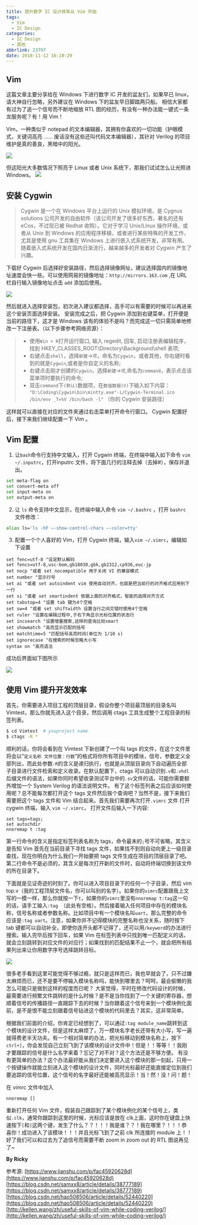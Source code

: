 ```yaml
---
title: 提升数字 IC 设计效率从 Vim 开始
tags:
  - Vim
  - IC Design
categories:
  - IC Design
  - 其他
abbrlink: 23797
date: 2018-11-12 16:10:29
---
```


## Vim

这篇文章主要分享给在 Windows 下进行数字 IC 开发的盆友们，如果早已 linux，请大神自行忽略，另外建议在 Windows 下的盆友早日脚踏两只船。
相信大家都有过为了追一个信号而不断地缩放 RTL 图的经历，有没有一种办法能一键式一条龙服务呢？有！用 Vim！

Vim，一种类似于 notepad 的文本编辑器，其拥有你喜欢的一切功能（护眼模式，关键词高亮 …… 废话没有这些还叫代码文本编辑器），其针对 Verilog 的项目维护是真的善良，黑暗中的阳光。

<!-- more -->

![](https://mytu-1252671182.cos.ap-shanghai.myqcloud.com/hexo/top_vim.jpg)

但这阳光大多数情况下照亮于 Linux 或者 Unix 系统下，那我们试试怎么让光照进 Windows。
![](https://mytu-1252671182.cos.ap-shanghai.myqcloud.com/hexo/cmd_vim.jpg)

## 安装 Cygwin

> Cygwin 是一个在 Windows 平台上运行的 Unix 模拟环境，是 Cygnus solutions 公司开发的自由软件（该公司开发了很多好东西，著名的还有 eCos，不过现已被 Redhat 收购）。它对于学习 Unix/Linux 操作环境，或者从 Unix 到 Windows 的应用程序移植，或者进行某些特殊的开发工作，尤其是使用 gnu 工具集在 Windows 上进行嵌入式系统开发，非常有用。随着嵌入式系统开发在国内日渐流行，越来越多的开发者对 Cygwin 产生了兴趣。

下载好 Cygwin 后选择好安装路径，然后选择镜像网址，建议选择国内的镜像地址速度会快一些。可以使用网易的镜像地址：`http://mirrors.163.com` ,在 URL 栏自行输入镜像地址点击 `add` 添加后使用。

![](https://mytu-1252671182.cos.ap-shanghai.myqcloud.com/hexo/cygwin_setup.jpg)

然后就进入选择安装包，初次进入建议都选择，高手可以有需要的时候可以再进来这个安装页面选择安装。
安装完成之后，把 Cygwin 添加到右键菜单，打开便是当前的路径下，这才是 Windows 该有的体验不是吗？而完成这一切只需简单地修改一下注册表。（以下步骤参考网络资源）：
> - 使用`Win + R`打开运行窗口, 输入 regedit, 回车, 启动注册表编辑程序，找到 HKEY_CLASSES_ROOT\Directory\Background\shell 表项;
> - 右键点击`shell`，选择`新建`->`项`，命名为`Cygwin`，或者其他，你右键时看到的就是`Cygwin`,或者是你自定义的名称;
> - 右键点击刚才创建的`Cygwin`，选择`新建`->`项`,命名为`command`，表示点击该菜单项时要执行的命令;
> - 双击`command`下`(默认)`数据项，在`数值数据(V)`下输入如下内容：
`"D:\Coding\Cygwin\bin\mintty.exe"-i/Cygwin-Terminal.ico /bin/env _T=%V /bin/bash -l"`
（你的 Cygwin 安装路径）

这样就可以直接在对应的文件夹通过右击菜单打开命令行窗口。
Cygwin 配置好后，接下来我们继续配置一下 Vim 。

## Vim 配置
1. 让`bash`命令行支持中文输入，打开 Cygwin 终端，在终端中输入如下命令 `vim ~/.inputrc`，打开inputrc 文件，将下面几行的注释去掉（去掉#），保存并退出。
```bash
set meta-flag on
set convert-meta off
set input-meta on
set output-meta on
```

2. 让 `ls` 命令支持中文显示，在终端中输入命令 `vim ~/.bashrc` ，打开 `bashrc` 文件修改：
```bash
alias ls='ls -hF –-show-control-chars –-color=tty'
```

3. 配置一个个人喜好的 Vim，打开 Cygwin 终端，输入`vim ~/.vimrc`，编辑如下设置
```vim
set fenc=utf-8 "设定默认解码 
set fencs=utf-8,usc-bom,gb18030,gbk,gb2312,cp936,euc-jp
set nocp "或者 set nocompatible 用于关闭 VI 的兼容模式 
set number "显示行号 
set ai "或者 set autoindent vim 使用自动对齐，也就是把当前行的对齐格式应用到下一行 
set si "或者 set smartindent 依据上面的对齐格式，智能的选择对齐方式
set tabstop=4 "设置 tab 键为4个空格
set sw=4 "或者 set shiftwidth 设置当行之间交错时使用4个空格
set ruler "设置在编辑过程中,于右下角显示光标位置的状态行 
set incsearch "设置增量搜索,这样的查询比较smart 
set showmatch "高亮显示匹配的括号 
set matchtime=5 "匹配括号高亮时间(单位为 1/10 s) 
set ignorecase "在搜索的时候忽略大小写 
syntax on "高亮语法
```

成功后界面如下图所示

![](https://mytu-1252671182.cos.ap-shanghai.myqcloud.com/hexo/vim_v.jpg)

## 使用 Vim 提升开发效率

首先，你需要进入项目工程的顶层目录，假设你整个项目最顶层的目录名叫 Vimtest，那么你就先进入这个目录，然后调用 ctags 工具生成整个工程目录的标签列表。

```bash
$ cd Vimtest  # youproject name
$ ctags -R *
```

顺利的话，你将会看到在 Vimtest 下新创建了一个叫 tags 的文件，在这个文件里将会以“`定义名称 文件位置：行数`”的格式将你所有项目中的模块，信号，参数定义全部列出，而此处参数`-R`的含义是递归执行，也就是从顶层目录向下自动遍历全部子目录进行文件检索和定义收录。在默认配置下，ctags 可以自动识别`.v`和`.vhdl`后缀文件的语法，如果你同时希望收录测试平台中的`.sv`文件的话，可能你需要额外增加一个 System Verilog 的语法说明文件。
有了这个标签列表之后应该如何使用呢？总不能每次都打开这个 tags 文件然后挨个查询吧？当然不是，接下来我们需要把这个 tags 文件和 Vim 结合起来。首先我们需要再次打开`.vimrc` 文件
打开 cygwin 终端，输入 `vim ~/.vimrc`， 打开文件后输入一下内容:

```vim
set tags=tags;
set autochdir
nnoremap t :tag
```

第一行命令的含义是指定标签列表名称为 tags，命令最末的`;`号不可省略，其含义是告知 Vim 首先在当前目录下寻找 tags 文件，如果找不到则自动向更上一级目录查找，现在你明白为什么我们一开始要把 tags 文件生成在项目的顶层目录了吧。第二行命令不是必须的，其含义是每次打开新的文件时，自动将终端切换到该文件的所在目录下。

下面就是见证奇迹的时刻了。你可以进入项目目录下的任何一个子目录，然后 vim top.v（我的工程顶层文件名，你可以叫别的名字）。如果你的`vimrc`配置跟我上文写的一模一样，那么你就按一下`t`，如果你的`vimrc`里没有`nnoremap t:tag`这一句的话，请手工输入`:tag `（此处有空格）。然后接着输入任何项目中存在的模块名称，信号名称或者参数名称。比如项目中有一个模块名叫`uart`，那么完整的命令应该是`:tag uart`。注意，如果你并不记得模块的完整名称也没关系，随时按下 tab 键都可以自动补全，即使你连开头都不记得了，还可以用`/keyword`的办法进行搜索。输入完毕后按下回车，如果 Vim 在标签列表中只找到唯一匹配定义的话，就会立刻跳转到对应文件的对应行；如果找到的匹配结果不止一个，就会把所有结果列出来让你用数字序号选择跳转目标。

![](https://mytu-1252671182.cos.ap-shanghai.myqcloud.com/hexo/vim_tag.jpg)

很多老手看到这里可能觉得不够过瘾，就只是这样而已，我也早就会了，只不过嫌太麻烦而已，还不是要不停输入模块名称吗，能快到哪里去？呵呵，最会偷懒的我怎么可能只是做到这样的程度而已呢？
大家觉得，平时在修改代码设计的时候，最需要进行频繁文件跳转的是什么时候？是不是当你找到了一个关键的寄存器，想顺着信号的传播路径一直跟踪下去的时候？当你跟着这个信号来到一个模块例化面前，是不是恨不能立刻跟着信号钻进这个模块的代码里去？其实，这非常简单。

根据我们前面的介绍，你肯定已经想到了，可以通过`:tag module_name`跳转到这个模块的设计文件，但是这样太麻烦了，万一模块名字老长还带有大小写，写一遍就得费老半天功夫。有一个相对简单的办法，把光标移动到模块名称上，按下`ctrl+]`，你会发现自己立刻飞到了该模块的设计文件中！但是！！等等！！我刚才要跟踪的信号是什么名字来着？忘记了对不对？这个方法还是不够方便。
有没有更简单的办法？这个办法最好能从我们决定要进入这个模块的那一刻起，只用一个按键操作就能立刻进入这个模块的设计文件，同时光标最好还能直接定位到我们要追踪的信号位置，这个信号的名字最好还能被高亮显示！当！然！没！问！题！

在 vimrc 文件中加入

```vim
nnoremap []
```

重新打开任何 Vim 文件，假装自己跟踪到了某个模块例化的某个信号上，类似`.clk`，通常你跟踪到这里的时候，光标应该是放在 clk上面，这时你在键盘上快速按下`[`和`]`这两个键，发生了什么？？！！！我是谁？？！我在哪里？！！！恭喜你！成功进入了该模块！！！并且光标飞到了之前 clk 所连接的 module 上！！好了我们可以和过去为了追信号而需要不断 zoom in zoom out 的 RTL 图说再见了~

**By Ricky**

参考源:
[https://www.jianshu.com/p/fac45920628d](https://www.jianshu.com/p/fac45920628d)
[https://blog.csdn.net/samxx8/article/details/38777189](https://blog.csdn.net/samxx8/article/details/38777189)
[https://blog.csdn.net/hao508506/article/details/52440220](https://blog.csdn.net/hao508506/article/details/52440220)
[http://kellen.wang/zh/useful-skills-of-vim-while-coding-verilog/](http://kellen.wang/zh/useful-skills-of-vim-while-coding-verilog/)
